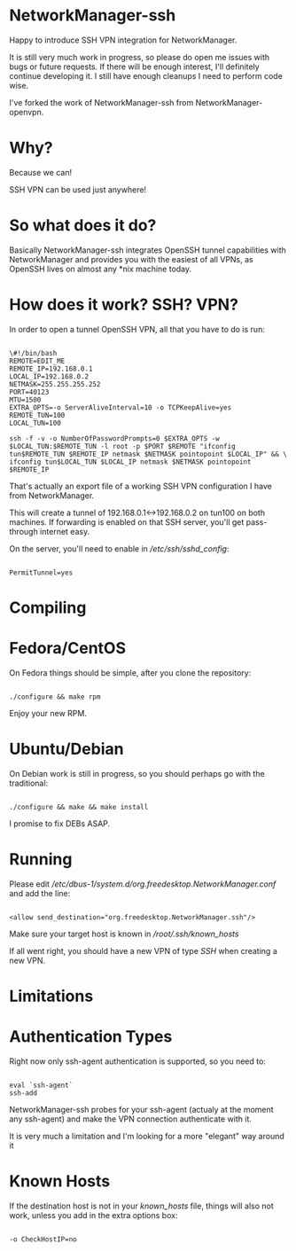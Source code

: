 NetworkManager-ssh
==================

Happy to introduce SSH VPN integration for NetworkManager.

It is still very much work in progress, so please do open me issues with bugs or future requests.
If there will be enough interest, I'll definitely continue developing it.
I still have enough cleanups I need to perform code wise.

I've forked the work of NetworkManager-ssh from NetworkManager-openvpn.

Why?
====
Because we can!

SSH VPN can be used just anywhere!

So what does it do?
===================
Basically NetworkManager-ssh integrates OpenSSH tunnel capabilities with NetworkManager and provides you with the easiest of all VPNs, as OpenSSH lives on almost any *nix machine today.

How does it work? SSH? VPN?
===========================
In order to open a tunnel OpenSSH VPN, all that you have to do is run:
<pre><code>
\#!/bin/bash
REMOTE=EDIT_ME
REMOTE_IP=192.168.0.1
LOCAL_IP=192.168.0.2
NETMASK=255.255.255.252
PORT=40123
MTU=1500
EXTRA_OPTS=-o ServerAliveInterval=10 -o TCPKeepAlive=yes
REMOTE_TUN=100
LOCAL_TUN=100

ssh -f -v -o NumberOfPasswordPrompts=0 $EXTRA_OPTS -w $LOCAL_TUN:$REMOTE_TUN -l root -p $PORT $REMOTE "ifconfig tun$REMOTE_TUN $REMOTE_IP netmask $NETMASK pointopoint $LOCAL_IP" && \
ifconfig tun$LOCAL_TUN $LOCAL_IP netmask $NETMASK pointopoint $REMOTE_IP
</code></pre>

That's actually an export file of a working SSH VPN configuration I have from NetworkManager.

This will create a tunnel of 192.168.0.1<->192.168.0.2 on tun100 on both machines. If forwarding is enabled on that SSH server, you'll get pass-through internet easy.

On the server, you'll need to enable in <i>/etc/ssh/sshd_config</i>:
<pre><code>
PermitTunnel=yes
</code></pre>

Compiling
=========

Fedora/CentOS
=============
On Fedora things should be simple, after you clone the repository:
<pre><code>
./configure && make rpm
</code></pre>
Enjoy your new RPM.

Ubuntu/Debian
=============
On Debian work is still in progress, so you should perhaps go with the traditional:
<pre><code>
./configure && make && make install
</code></pre>
I promise to fix DEBs ASAP.

Running
=======
Please edit <i>/etc/dbus-1/system.d/org.freedesktop.NetworkManager.conf</i> and add the line:
<pre><code>
&lt;allow send_destination="org.freedesktop.NetworkManager.ssh"/>
</code></pre>

Make sure your target host is known in <i>/root/.ssh/known_hosts</i>

If all went right, you should have a new VPN of type <i>SSH</i> when creating a new VPN.

Limitations
===========

Authentication Types
====================
Right now only ssh-agent authentication is supported, so you need to:
<pre><code>
eval `ssh-agent`
ssh-add
</code></pre>

NetworkManager-ssh probes for your ssh-agent (actualy at the moment any ssh-agent) and make the VPN connection authenticate with it.

It is very much a limitation and I'm looking for a more "elegant" way around it

Known Hosts
===========
If the destination host is not in your <i>known_hosts</i> file, things will also not work, unless you add in the extra options box:
<pre><code>
-o CheckHostIP=no
</code></pre>
